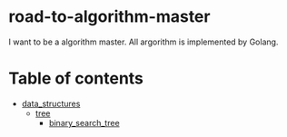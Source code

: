 # road-to-algorithm-master

I want to be a algorithm master.
All argorithm is implemented by Golang.

# Table of contents
- [data_structures](https://github.com/bmf-san/road-to-algorithm-master/tree/master/data_structures)
  - [tree](https://github.com/bmf-san/road-to-algorithm-master/tree/master/data_structures/tree)
    - [binary_search_tree](https://github.com/bmf-san/road-to-algorithm-master/tree/master/data_structures/tree/binary_search_tree)